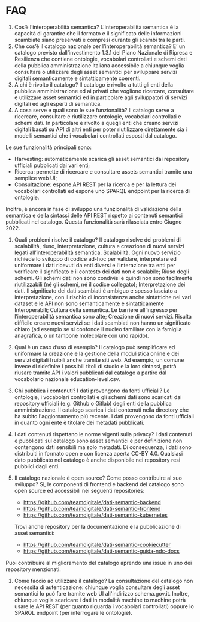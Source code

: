 # FAQ

1. Cos’è l’interoperabilità semantica?
   L'interoperabilità semantica è la capacità di garantire che il formato e il significato delle informazioni scambiate siano preservati e compresi durante gli scambi tra le parti.
1. Che cos’è il catalogo nazionale per l’interoperabilità semantica?
   E’ un catalogo previsto dall’investimento 1.3.1 del Piano Nazionale di Ripresa e Resilienza che contiene ontologie, vocabolari controllati e schemi dati della pubblica amministrazione italiana accessibile a chiunque voglia consultare o utilizzare degli asset semantici per sviluppare servizi digitali semanticamente e sintatticamente coerenti.
1. A chi è rivolto il catalogo?
   Il catalogo è rivolto a tutti gli enti della pubblica amministrazione ed ai privati che vogliono ricercare, consultare e utilizzare asset semantici ed in particolare agli sviluppatori di servizi digitali ed agli esperti di semantica.
1. A cosa serve e quali sono le sue funzionalità?
   Il catalogo serve a ricercare, consultare e riutilizzare ontologie, vocabolari controllati e schemi dati. In particolare è rivolto a quegli enti che creano servizi digitali basati su API di altri enti per poter riutilizzare direttamente sia i modelli semantici che i vocabolari controllati esposti dal catalogo.

Le sue funzionalità principali sono:

- Harvesting: automaticamente scarica gli asset semantici dai repository ufficiali pubblicati dai vari enti;
- Ricerca: permette di ricercare e consultare assets semantici tramite una semplice web UI;
- Consultazione: espone API REST per la ricerca e per la lettura dei vocabolari controllati ed espone uno SPARQL endpoint per la ricerca di ontologie.

Inoltre, è ancora in fase di sviluppo una funzionalità di validazione della semantica e della sintassi delle API REST rispetto ai contenuti semantici pubblicati nel catalogo.
Questa funzionalità sarà rilasciata entro Giugno 2022.

1. Quali problemi risolve il catalogo?
   Il catalogo risolve dei problemi di scalabilità, riuso, interpretazione, cultura e creazione di nuovi servizi legati all’interoperabilità semantica.
   Scalabilità. Ogni nuovo servizio richiede lo sviluppo di codice ad-hoc per validare, interpretare ed uniformare i dati ricevuti da enti diversi e l’interazione tra enti per verificare il significato e il contesto dei dati non è scalabile;
   Riuso degli schemi. Gli schemi dati non sono condivisi e quindi non sono facilmente riutilizzabili (né gli schemi, né il codice collegato);
   Interpretazione dei dati. Il significato dei dati scambiati è ambiguo e spesso lasciato a interpretazione, con il rischio di inconsistenze anche sintattiche nei vari dataset e le API non sono semanticamente e sintatticamente Interoperabili;
   Cultura della semantica. Le barriere all’ingresso per l’interoperabilità semantica sono alte;
   Creazione di nuovi servizi. Risulta difficile creare nuovi servizi se i dati scambiati non hanno un significato chiaro (ad esempio se si confonde il nucleo familiare con la famiglia anagrafica, o un tampone molecolare con uno rapido).

1. Qual è un caso d’uso di esempio?
   Il catalogo può semplificare ed uniformare la creazione e la gestione della modulistica online e dei servizi digitali fruibili anche tramite siti web. Ad esempio, un comune invece di ridefinire i possibili  titoli di studio e la loro sintassi, potrà riusare tramite API i valori pubblicati dal catalogo a partire dal vocabolario nazionale education-level.csv.

1. Chi pubblica i contenuti? I dati provengono da fonti ufficiali?
   Le ontologie, i vocabolari controllati e gli schemi dati sono scaricati dai repository ufficiali (e.g. Github o Gitlab) degli enti della pubblica amministrazione.
   Il catalogo scarica i dati contenuti nella directory che ha subito l'aggiornamento più recente.
   I dati provengono da fonti ufficiali in quanto ogni ente è titolare dei metadati pubblicati.

1. I dati contenuti rispettano le norme vigenti sulla privacy?
   I dati contenuti e pubblicati sul catalogo sono asset semantici e per definizione non contengono dati sensibili ma solo metadati.
   Di conseguenza, i dati sono distribuiti in formato open e con licenza aperta  CC-BY 4.0. Qualsiasi dato pubblicato nel catalogo è anche disponibile nei repository resi pubblici dagli enti.

1. Il catalogo nazionale è open source? Come posso contribuire al suo sviluppo?
   Si, le componenti di frontend e backend del catalogo sono open source ed accessibili nei seguenti repositories:

   * https://github.com/teamdigitale/dati-semantic-backend
   * https://github.com/teamdigitale/dati-semantic-frontend
   * https://github.com/teamdigitale/dati-semantic-kubernetes


   Trovi anche repository per la documentazione e la pubblicazione di asset semantici:

   * https://github.com/teamdigitale/dati-semantic-cookiecutter
   * https://github.com/teamdigitale/dati-semantic-guida-ndc-docs

Puoi contribuire al miglioramento del catalogo aprendo una issue in uno dei repository menzionati.

1. Come faccio ad utilizzare il catalogo?
   La consultazione del catalogo non necessita di autenticazione: chiunque voglia consultare degli asset semantici lo può fare tramite web UI all'indirizzo schema.gov.it.
   Inoltre, chiunque voglia scaricare i dati in modalità machine to machine potrà usare le API REST (per quanto riguarda i vocabolari controllati) oppure lo SPARQL endpoint (per interrogare le ontologie).

